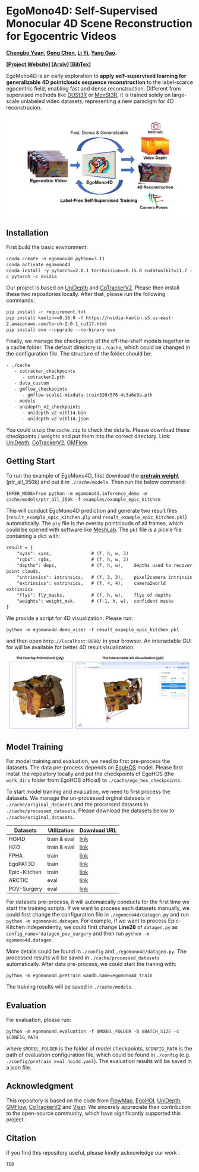 # EgoMono4D: Self-Supervised Monocular 4D Scene Reconstruction for Egocentric Videos

**[Chengbo Yuan](https://michaelyuancb.github.io/), [Geng Chen](https://jc043.github.io/), [Li Yi](https://ericyi.github.io/), [Yang Gao](https://yang-gao.weebly.com/).**

**[[Project Website](https://egomono4d.github.io/)] [[Arxiv](https://arxiv.org/abs/2411.09145)] [[BibTex](#jump)]**

EgoMono4D is an early exploration to **apply self-supervised learning for generalizable 4D pointclouds sequence reconstruction** to the label-scarce egocentric field, enabling fast and dense reconstruction. Different from supervised methods like [DUSt3R](https://dust3r.europe.naverlabs.com/) or [MonSt3R](https://monst3r-project.github.io/), it is trained solely on large-scale unlabeled video datasets, representing a new paradigm for 4D reconstrucion. 

![teaser_pic](assets/teaser.png "teaser_pic")

## Installation

First build the basic environment: 
```
conda create -n egomono4d python=3.11
conda activate egomono4d
conda install -y pytorch==2.0.1 torchvision==0.15.0 cudatoolkit=11.7 -c pytorch -c nvidia
```

Our project is based on [UniDepth](https://github.com/lpiccinelli-eth/UniDepth) and [CoTrackerV2](https://github.com/facebookresearch/co-tracker/tree/cotracker2v1_release). Please then install these two repositories locally. After that, please run the following commands:
```
pip install -r requirement.txt
pip install kaolin==0.16.0 -f https://nvidia-kaolin.s3.us-east-2.amazonaws.com/torch-2.0.1_cu117.html
pip install evo --upgrade --no-binary evo
```

Finally, we manage the checkpoints of the off-the-shelf models together in a cache folder. The default directory is ```./cache```, which could be changed in the configuration file. The structure of the folder should be:

```
- ./cache
   - cotracker_checkpoints
      - cotracker2.pth
   - data_custom
   - gmflow_checkpoints
      - gmflow-scale1-mixdata-train320x576-4c3a6e9a.pth
   - models
   - unidepth_v2_checkpoints
      - unidepth-v2-vitl14.bin
      - unidepth-v2-vitl14.json
```

You could unzip the ``cache.zip`` to check the details. Please download these checkpoints / weights and put them into the correct directory. Link: [UniDepth](https://github.com/lpiccinelli-eth/UniDepth), [CoTrackerV2](https://github.com/facebookresearch/co-tracker/tree/cotracker2v1_release), [GMFlow](https://github.com/haofeixu/gmflow).

## Getting Start

To run the example of EgoMono4D, first download the **[pretrain weight](https://drive.google.com/file/d/1aEiXgdCX2LfQydIkPQroGlIvYNPyY01M/view?usp=sharing)** (ptr_all_350k) and put it in ``./cache/models``. Then run the below command: 

```
INFER_MODE=True python -m egomono4d.inference_demo -m cache/models/ptr_all_350k -f examples/example_epic_kitchen
```

This will conduct EgoMono4D prediction and generate two result files (``result_example_epic_kitchen.ply`` and ``result_example_epic_kitchen.pkl``) automatically. The ``ply`` file is the overlay pointclouds of all frames, which could be opened with software like [MeshLab](https://www.meshlab.net/). The ``pkl`` file is a pickle file containing a dict with:

```
result = {
    "xyzs": xyzs,               # (f, h, w, 3)
    "rgbs": rgbs,               # (f, h, w, 3)
    "depths": deps,             # (f, h, w),    depths used to recover point clouds. 
    "intrinsics": intrinsics,   # (f, 3, 3),    pixel2camera intrinsic
    "extrinsics": extrinsics,   # (f, 4, 4),    camera2world extrinsics
    "flys": fly_masks,          # (f, h, w),    flys of depths
    "weights": weight_msk,      # (f-1, h, w),  confident masks
}
```

We provide a script for 4D visualization. Please run: 
```
python -m egomono4d.demo_viser -f result_example_epic_kitchen.pkl
``` 
and then open ``http://localhost:8080/`` in your browser. An interactable GUI for will be available for better 4D result visualization.

![vis_script_pic](assets/vis-result.png "vis_script_pic")

## Model Training

For model training and evaluation, we need to first pre-process the datasets. The data pre-process depends on [EgoHOS](https://github.com/owenzlz/EgoHOS) model. Please first install the repository locally and put the checkpoints of EgoHOS (the ``work_dirs`` folder from EgoHOS official) to ``./cache/ego_hos_checkpoints``.

To start model traninig and evaluation, we need to first process the datasets. We manage the un-processed orginal datasets in ``./cache/original_datasets`` and the processed datasets in ``./cache/processed_datasets``. Please download the datasets below to ``./cache/original_datasets``.

|  Datasets   | Utilization  | Download URL |
|  ----  |  ----  |  ----  |
| HOI4D | train & eval | [link](https://hoi4d.github.io/) |
| H2O | train & eval | [link](https://taeinkwon.com/projects/h2o/) |
| FPHA | train | [link](https://guiggh.github.io/publications/first-person-hands/) |
| EgoPAT3D | train | [link](https://ai4ce.github.io/EgoPAT3D/) |
| Epic-Kitchen | train | [link](https://epic-kitchens.github.io/2021) |
| ARCTIC | eval | [link](https://arctic.is.tue.mpg.de/) |
| POV-Surgery |  eval | [link](https://batfacewayne.github.io/POV_Surgery_io/) |

For datasets pre-process, it will automaically conducts for the first time we start the training scripts. If we want to process each datasets manually, we could first change the configuration file in ``./egomono4d/datagen.py`` and run ``python -m egomono4d.datagen``. For example, if we want to process Epic-Kitchen independently, we could first change **Line28** of ``datagen.py`` as ``config_name="datagen_pov_surgery`` and then run ``python -m egomono4d.datagen``.

More details could be found in ``./config`` and ``./egomono4d/datagen.py``. The processed results will be saved in ``./cache/processed_datasets`` automatically. After data pre-process, we could start the traning with:

```
python -m egomono4d.pretrain wandb.name=egomono4d_train
```

The training results will be saved in ``./cache/models``.

## Evaluation

For evaluation, please run: 

```
python -m egomono4d.evaluation -f $MODEL_FOLDER -b $BATCH_SIZE -c $CONFIG_PATH
``` 

where ``$MODEL_FOLDER`` is the folder of model checkpoints, ``$CONFIG_PATH`` is the path of evaluation configuration file, which could be found in ``./config`` (e.g. ``./config/pretrain_eval_hoi4d.yaml``). The evaluation results will be saved in a json file. 

## Acknowledgment

This repository is based on the code from [FlowMap](https://github.com/dcharatan/flowmap), [EgoHOI](https://github.com/michaelyuancb/ego_hoi_model), [UniDepth](https://github.com/lpiccinelli-eth/UniDepth), [GMFlow](https://github.com/haofeixu/gmflow), [CoTrackerV2](https://github.com/facebookresearch/co-tracker/tree/cotracker2v1_release) and [Viser](https://github.com/nerfstudio-project/viser). We sincerely appreciate their contribution to the open-source community, which have significantly supported this project.

## Citation

If you find this repository useful, please kindly acknowledge our work <span id="jump">:</span>
```tex
TBD
```



